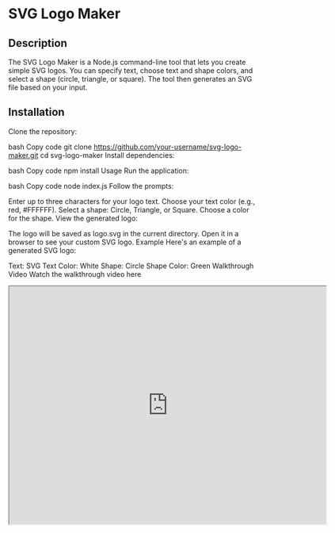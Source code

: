 # SVG Logo Maker
## Description
The SVG Logo Maker is a Node.js command-line tool that lets you create simple SVG logos. You can specify text, choose text and shape colors, and select a shape (circle, triangle, or square). The tool then generates an SVG file based on your input.

## Installation
Clone the repository:

bash
Copy code
git clone https://github.com/your-username/svg-logo-maker.git
cd svg-logo-maker
Install dependencies:

bash
Copy code
npm install
Usage
Run the application:

bash
Copy code
node index.js
Follow the prompts:

Enter up to three characters for your logo text.
Choose your text color (e.g., red, #FFFFFF).
Select a shape: Circle, Triangle, or Square.
Choose a color for the shape.
View the generated logo:

The logo will be saved as logo.svg in the current directory.
Open it in a browser to see your custom SVG logo.
Example
Here's an example of a generated SVG logo:

Text: SVG
Text Color: White
Shape: Circle
Shape Color: Green
Walkthrough Video
Watch the walkthrough video here
<iframe src="https://drive.google.com/file/d/1ybiIzGQcFfyjp0V7E_MUFxeeH6UFCItu/preview" width="640" height="480"></iframe>
